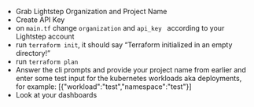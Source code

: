 - Grab Lightstep Organization and Project Name
- Create API Key
- on `main.tf` change `organization` and `api_key ` according to your Lightstep account
- run `terraform init`, it should say “Terraform initialized in an empty directory!”
- run `terraform plan`
- Answer the cli prompts and provide your project name from earlier and enter some test input for the kubernetes workloads aka deployments, for example: [{"workload":"test","namespace":"test"}]
- Look at your dashboards 